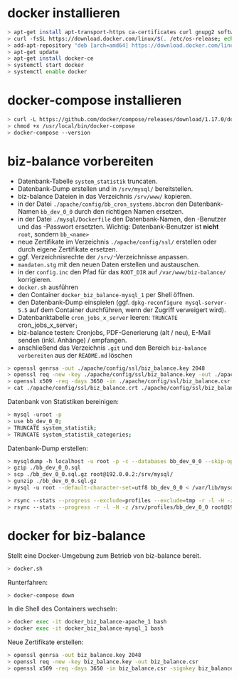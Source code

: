 # docker installieren

```bash
> apt-get install apt-transport-https ca-certificates curl gnupg2 software-properties-common
> curl -fsSL https://download.docker.com/linux/$(. /etc/os-release; echo "$ID")/gpg | sudo apt-key add -
> add-apt-repository "deb [arch=amd64] https://download.docker.com/linux/$(. /etc/os-release; echo "$ID") $(lsb_release -cs) stable"
> apt-get update
> apt-get install docker-ce
> systemctl start docker
> systemctl enable docker
```

# docker-compose installieren

```bash
> curl -L https://github.com/docker/compose/releases/download/1.17.0/docker-compose-`uname -s`-`uname -m` -o /usr/local/bin/docker-compose
> chmod +x /usr/local/bin/docker-compose
> docker-compose --version
```

# biz-balance vorbereiten

- Datenbank-Tabelle `system_statistik` truncaten.
- Datenbank-Dump erstellen und in `/srv/mysql/` bereitstellen.
- biz-balance Dateien in das Verzeichnis `/srv/www/` kopieren.
- in der Datei `./apache/config/bb_cron_systems.bbcron` den Datenbank-Namen `bb_dev_0_0` durch den richtigen Namen ersetzen.
- in der Datei `./mysql/Dockerfile` den Datenbank-Namen, den -Benutzer und das -Passwort ersetzten. Wichtig: Datenbank-Benutzer ist __nicht__ `root`, sondern `bb_<name>` 
- neue Zertifikate im Verzeichnis `./apache/config/ssl/` erstellen oder durch eigene Zertifikate ersetzen.
- ggf. Verzeichnisrechte der `/srv/`-Verzeichnisse anpassen.
- `mandaten.stg` mit den neuen Daten erstellen und austauschen.
- in der `config.inc` den Pfad für das `ROOT_DIR` auf `/var/www/biz-balance/` korrigieren.
- `docker.sh` ausführen
- den Container `docker_biz_balance-mysql_1` per Shell öffnen.
- den Datenbank-Dump einspielen (ggf. `dpkg-reconfigure mysql-server-5.5` auf dem Container durchführen, wenn der Zugriff verweigert wird).
- Datenbanktabelle `cron_jobs_x_server` leeren: `TRUNCATE `cron_jobs_x_server`;`
- biz-balance testen: Cronjobs, PDF-Generierung (alt / neu), E-Mail senden (inkl. Anhänge) / empfangen.
- anschließend das Verzeichnis `.git` und den Bereich `biz-balance vorbereiten` aus der `README.md` löschen 

```bash
> openssl genrsa -out ./apache/config/ssl/biz_balance.key 2048
> openssl req -new -key ./apache/config/ssl/biz_balance.key -out ./apache/config/ssl/biz_balance.csr
> openssl x509 -req -days 3650 -in ./apache/config/ssl/biz_balance.csr -signkey ./apache/config/ssl/biz_balance.key -out ./apache/config/ssl/biz_balance.crt
> cat ./apache/config/ssl/biz_balance.crt ./apache/config/ssl/biz_balance.key > ./apache/config/ssl/biz_balance.pem
```

Datenbank von Statistiken bereinigen:
```bash
> mysql -uroot -p
> use bb_dev_0_0;
> TRUNCATE system_statistik;
> TRUNCATE system_statistik_categories;

```

Datenbank-Dump erstellen:
```bash
> mysqldump -h localhost -u root -p -c --databases bb_dev_0_0 --skip-opt --add-drop-table --add-locks --create-options --quick --quote-names --result-file=./bb_dev_0_0.sql
> gzip ./bb_dev_0_0.sql
> scp ./bb_dev_0_0.sql.gz root@192.0.0.2:/srv/mysql/
> gunzip ./bb_dev_0_0.sql.gz
> mysql -u root --default-character-set=utf8 bb_dev_0_0 < /var/lib/mysql/bb_dev_0_0.sql
```

```bash
> rsync --stats --progress --exclude=profiles --exclude=tmp -r -l -H -z /srv/saas_agency/ root@192.0.0.2:/srv/www/
> rsync --stats --progress -r -l -H -z /srv/profiles/bb_dev_0_0 root@192.0.0.2:/srv/www/profiles/
```

# docker for biz-balance

Stellt eine Docker-Umgebung zum Betrieb von biz-balance bereit.

```bash
> docker.sh
```

Runterfahren:

```bash
> docker-compose down
```

In die Shell des Containers wechseln:

```bash
> docker exec -it docker_biz_balance-apache_1 bash
> docker exec -it docker_biz_balance-mysql_1 bash
```

Neue Zertifikate erstellen:

```bash
> openssl genrsa -out biz_balance.key 2048
> openssl req -new -key biz_balance.key -out biz_balance.csr
> openssl x509 -req -days 3650 -in biz_balance.csr -signkey biz_balance.key -out biz_balance.pem
```
